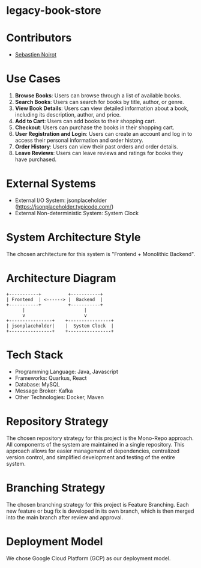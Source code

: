 # legacy-book-store

# Contributors
* [Sebastien Noirot](https://github.com/seb-noirot) 

# Use Cases
1. **Browse Books**: Users can browse through a list of available books.
2. **Search Books**: Users can search for books by title, author, or genre.
3. **View Book Details**: Users can view detailed information about a book, including its description, author, and price.
4. **Add to Cart**: Users can add books to their shopping cart.
5. **Checkout**: Users can purchase the books in their shopping cart.
6. **User Registration and Login**: Users can create an account and log in to access their personal information and order history.
7. **Order History**: Users can view their past orders and order details.
8. **Leave Reviews**: Users can leave reviews and ratings for books they have purchased.

# External Systems
* External I/O System: jsonplaceholder (https://jsonplaceholder.typicode.com/)
* External Non-deterministic System: System Clock

# System Architecture Style
The chosen architecture for this system is "Frontend + Monolithic Backend".

# Architecture Diagram
```
+-----------+          +-----------+
| Frontend  | <------> |  Backend  |
+-----------+          +-----------+
      |                      |
      v                      v
+----------------+    +----------------+
| jsonplaceholder|    |  System Clock  |
+----------------+    +----------------+
```

# Tech Stack
* Programming Language: Java, Javascript
* Frameworks: Quarkus, React
* Database: MySQL
* Message Broker: Kafka
* Other Technologies: Docker, Maven

# Repository Strategy
The chosen repository strategy for this project is the Mono-Repo approach. All components of the system are maintained in a single repository. This approach allows for easier management of dependencies, centralized version control, and simplified development and testing of the entire system.

# Branching Strategy
The chosen branching strategy for this project is Feature Branching. Each new feature or bug fix is developed in its own branch, which is then merged into the main branch after review and approval.

# Deployment Model
We chose Google Cloud Platform (GCP) as our deployment model. 
